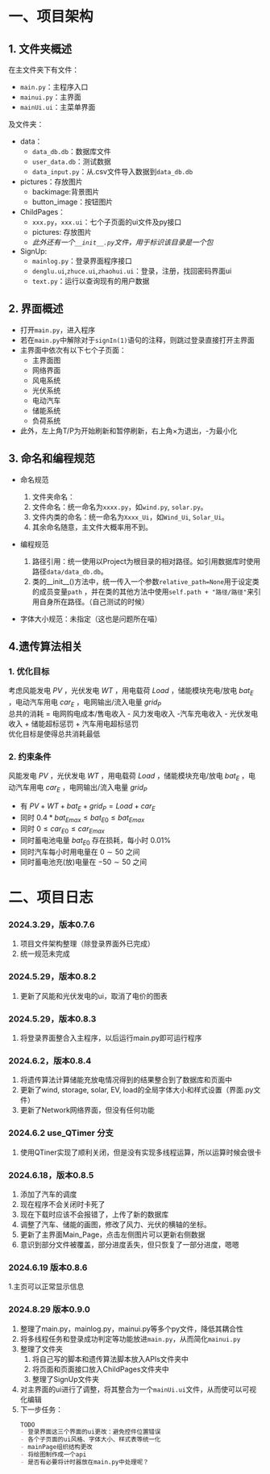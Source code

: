 # 一、项目架构

## 1. 文件夹概述

在主文件夹下有文件：

- `main.py`：主程序入口
- `mainui.py`：主界面
- `mainUi.ui`：主菜单界面

及文件夹：

- data：
    - `data_db.db`：数据库文件
    - `user_data.db`：测试数据
    - `data_input.py`：从.csv文件导入数据到`data_db.db`
- pictures：存放图片
    - backimage:背景图片
    - button_image：按钮图片
- ChildPages：
    - `xxx.py`，`xxx.ui`：七个子页面的ui文件及py接口
    - pictures: 存放图片
    - *此外还有一个`__init__.py`文件，用于标识该目录是一个包*
- SignUp:
    - `mainlog.py`：登录界面程序接口
    - `denglu.ui`,`zhuce.ui`,`zhaohui.ui`：登录，注册，找回密码界面ui
    - `text.py`：运行以查询现有的用户数据

## 2. 界面概述

- 打开`main.py`，进入程序
- 若在`main.py`中解除对于`signIn(1)`语句的注释，则跳过登录直接打开主界面
- 主界面中依次有以下七个子页面：
    - 主界面图
    - 网络界面
    - 风电系统
    - 光伏系统
    - 电动汽车
    - 储能系统
    - 负荷系统
- 此外，左上角T/P为开始刷新和暂停刷新，右上角×为退出，-为最小化

## 3. 命名和编程规范

- 命名规范
    <!--已经不是很好用了，需要更新-->
    1. 文件夹命名：
    2. 文件命名：统一命名为`xxxx.py`，如`wind.py`, `solar.py`。
    3. 文件内类的命名：统一命名为`Xxxx_Ui`，如`Wind_Ui`, `Solar_Ui`。
    4. 其余命名随意，主文件大概率用不到。
       <br>

- 编程规范
    1. 路径引用：统一使用以Project为根目录的相对路径。如引用数据库时使用路径`data/data_db.db`。
    2. 类的__init__()方法中，统一传入一个参数`relative_path=None`用于设定类的成员变量`path`
       ，并在类的其他方法中使用`self.path + "路径/路径"`来引用自身所在路径。（自己测试的时候）
- 字体大小规范：未指定（这也是问题所在喵）
  <br>

## 4.遗传算法相关

### 1. 优化目标

考虑风能发电 $PV$ ，光伏发电 $WT$ ，用电载荷 $Load$ ，储能模块充电/放电 $bat_E$ ，电动汽车用电 $car_E$ ，电网输出/流入电量
$grid_P$     
总共的消耗 = 电网购电成本/售电收入 - 风力发电收入 -汽车充电收入 - 光伏发电收入 + 储能超标惩罚 + 汽车用电超标惩罚       
优化目标是使得总共消耗最低

### 2. 约束条件

风能发电 $PV$ ，光伏发电 $WT$ ，用电载荷 $Load$ ，储能模块充电/放电 $bat_E$ ，电动汽车用电 $car_E$ ，电网输出/流入电量
$grid_P$

+ 有 $PV + WT + bat_E + grid_P = Load + car_E$
+ 同时 $0.4* bat_{Emax} \le bat_{E0} \le bat_{Emax}$
+ 同时 $0 \le car_{E0} \le car_{Emax}$
+ 同时蓄电池电量 $bat_{E0}$ 存在损耗，每小时 $0.01\%$
+ 同时汽车每小时用电量在 $0\sim 50$ 之间
+ 同时蓄电池充(放)电量在 $-50\sim 50$ 之间

# 二、项目日志

### 2024.3.29，版本0.7.6

1. 项目文件架构整理（除登录界面外已完成）
2. 统一规范未完成

### 2024.5.29，版本0.8.2

1. 更新了风能和光伏发电的ui，取消了电价的图表

### 2024.5.29，版本0.8.3

1. 将登录界面整合入主程序，以后运行main.py即可运行程序

### 2024.6.2，版本0.8.4

1. 将遗传算法计算储能充放电情况得到的结果整合到了数据库和页面中
2. 更新了wind, storage, solar, EV, load的全局字体大小和样式设置（界面.py文件）
3. 更新了Network网络界面，但没有任何功能

### 2024.6.2 use_QTimer 分支

1. 使用QTiner实现了顺利关闭，但是没有实现多线程运算，所以运算时候会很卡

### 2024.6.18，版本0.8.5

1. 添加了汽车的调度
2. 现在程序不会关闭时卡死了
3. 现在下载时应该不会报错了，上传了新的数据库
4. 调整了汽车、储能的画图，修改了风力、光伏的横轴的坐标。
5. 更新了主界面Main_Page，点击左侧图片可以更新右侧数据
6. 意识到部分文件被覆盖，部分进度丢失，但只恢复了一部分进度，嗯嗯

### 2024.6.19 版本0.8.6

1.主页可以正常显示信息

### 2024.8.29 版本0.9.0

1. 整理了main.py，mainlog.py，mainui.py等多个py文件，降低其耦合性
2. 将多线程任务和登录成功判定等功能放进`main.py`，从而简化`mainui.py`
3. 整理了文件夹
    1. 将自己写的脚本和遗传算法脚本放入APIs文件夹中
    2. 将页面和页面接口放入ChildPages文件夹中
    3. 整理了SignUp文件夹
4. 对主界面的ui进行了调整，将其整合为一个`mainUi.ui`文件，从而使可以可视化编辑
5. 下一步任务：
    ```markdown
    TODO
    - 登录界面这三个界面的ui更改：避免控件位置错误
    - 各个子页面的ui风格、字体大小、样式表等统一化
    - mainPage组织结构更改
    - 将绘图制作成一个api
    - 是否有必要将计时器放在main.py中处理呢？
    ```
